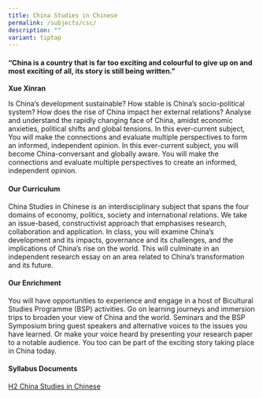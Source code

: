 ```yaml
---
title: China Studies in Chinese
permalink: /subjects/csc/
description: ""
variant: tiptap
---
```

<h4>“China is a country that is far too exciting and colourful to give up on and most exciting of all, its story is still being written.”</h4>
<p><strong>Xue Xinran</strong>
</p>
<p>Is China’s development sustainable? How stable is China’s socio-political
system? How does the rise of China impact her external relations? Analyse
and understand the rapidly changing face of China, amidst economic anxieties,
political shifts and global tensions. In this ever-current subject, You
will make the connections and evaluate multiple perspectives to form an
informed, independent opinion. In this ever-current subject, you will become
China-conversant and globally aware. You will make the connections and
evaluate multiple perspectives to create an informed, independent opinion.</p>
<h4><strong>Our Curriculum</strong></h4>
<p>China Studies in Chinese is an interdisciplinary subject that spans the
four domains of economy, politics, society and international relations.
We take an issue-based, constructivist approach that emphasises research,
collaboration and application. In class, you will examine China’s development
and its impacts, governance and its challenges, and the implications of
China’s rise on the world. This will culminate in an independent research
essay on an area related to China’s transformation and its future.</p>
<h4><strong>Our Enrichment</strong></h4>
<p>You will have opportunities to experience and engage in a host of Bicultural
Studies Programme (BSP) activities. Go on learning journeys and immersion
trips to broaden your view of China and the world. Seminars and the BSP
Symposium bring guest speakers and alternative voices to the issues you
have learned. Or make your voice heard by presenting your research paper
to a notable audience. You too can be part of the exciting story taking
place in China today.</p>
<h4><strong>Syllabus Documents</strong></h4>
<p><a href="https://www.seab.gov.sg/files/A%20Level%20Syllabus%20Sch%20Cddts/2026/9629_y26_sy.pdf" rel="noopener noreferrer nofollow" target="_blank">H2 China Studies in Chinese</a>
</p>